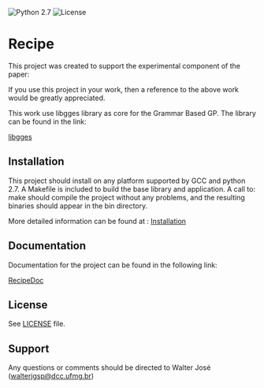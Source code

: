 ![Python 2.7](https://img.shields.io/badge/python-2.7-blue.svg)
![License](https://img.shields.io/badge/license-GPLv3-blue.svg)

Recipe 
========================================================================

This project was created to support the experimental component of the paper:


If you use this project in your work, then a reference to the above work would be greatly appreciated.

This work use libgges library as core for the Grammar Based GP. The library can be found in the link:

[libgges](https://github.com/grantdick/libgges)

Installation
------------

This project should install on any platform supported by GCC and python 2.7. 
A Makefile is included to build the base library and application. A call to:
  make
should compile the project without any problems, and the resulting binaries should appear in the bin directory.

More detailed information can be found at : [Installation](https://recipeml.github.io/Recipe/installation/)

Documentation
-------------

Documentation for the project can be found in the following link:

[RecipeDoc](https://recipeml.github.io/Recipe/)

License
-------

See [LICENSE](LICENSE) file.

Support
-------

Any questions or comments should be directed to Walter José
(walterjgsp@dcc.ufmg.br)
